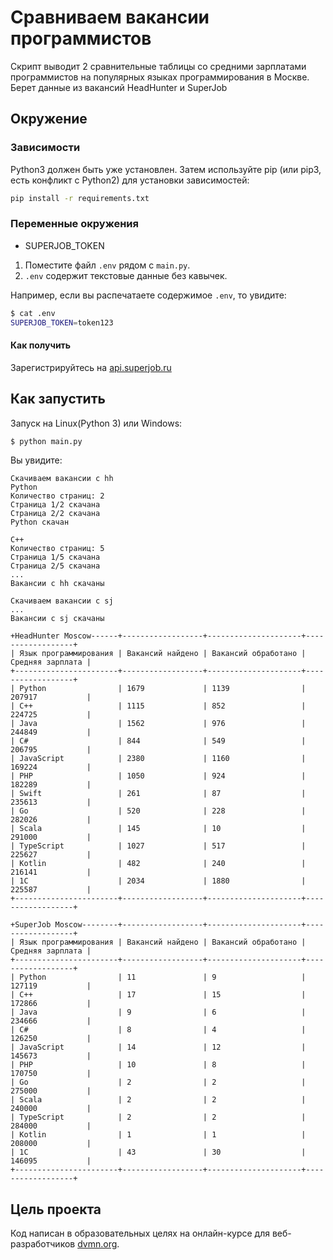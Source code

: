 # Сравниваем вакансии программистов
Скрипт выводит 2 сравнительные таблицы со средними зарплатами программистов на популярных языках программирования в Москве. Берет данные из вакансий HeadHunter и SuperJob

## Окружение
### Зависимости
Python3 должен быть уже установлен. Затем используйте pip (или pip3, есть конфликт с Python2) для установки зависимостей:

```bash
pip install -r requirements.txt
```

### Переменные окружения
- SUPERJOB_TOKEN

1. Поместите файл `.env` рядом с `main.py`.
2. `.env` содержит текстовые данные без кавычек.

Например, если вы распечатаете содержимое `.env`, то увидите:

```bash
$ cat .env
SUPERJOB_TOKEN=token123
```

#### Как получить
Зарегистрируйтесь на [api.superjob.ru](https://api.superjob.ru/register)

## Как запустить
Запуск на Linux(Python 3) или Windows:

```bash
$ python main.py
```

Вы увидите:

```
Скачиваем вакансии с hh
Python
Количество страниц: 2
Страница 1/2 скачана
Страница 2/2 скачана
Python скачан

C++
Количество страниц: 5
Страница 1/5 скачана
Страница 2/5 скачана
...
Вакансии с hh скачаны

Скачиваем вакансии с sj
...
Вакансии с sj скачаны

+HeadHunter Moscow------+------------------+---------------------+------------------+
| Язык программирования | Вакансий найдено | Вакансий обработано | Средняя зарплата |
+-----------------------+------------------+---------------------+------------------+
| Python                | 1679             | 1139                | 207917           |
| C++                   | 1115             | 852                 | 224725           |
| Java                  | 1562             | 976                 | 244849           |
| C#                    | 844              | 549                 | 206795           |
| JavaScript            | 2380             | 1160                | 169224           |
| PHP                   | 1050             | 924                 | 182289           |
| Swift                 | 261              | 87                  | 235613           |
| Go                    | 520              | 228                 | 282026           |
| Scala                 | 145              | 10                  | 291000           |
| TypeScript            | 1027             | 517                 | 225627           |
| Kotlin                | 482              | 240                 | 216141           |
| 1С                    | 2034             | 1880                | 225587           |
+-----------------------+------------------+---------------------+------------------+

+SuperJob Moscow--------+------------------+---------------------+------------------+
| Язык программирования | Вакансий найдено | Вакансий обработано | Средняя зарплата |
+-----------------------+------------------+---------------------+------------------+
| Python                | 11               | 9                   | 127119           |
| C++                   | 17               | 15                  | 172866           |
| Java                  | 9                | 6                   | 234666           |
| C#                    | 8                | 4                   | 126250           |
| JavaScript            | 14               | 12                  | 145673           |
| PHP                   | 10               | 8                   | 170750           |
| Go                    | 2                | 2                   | 275000           |
| Scala                 | 2                | 2                   | 240000           |
| TypeScript            | 2                | 2                   | 284000           |
| Kotlin                | 1                | 1                   | 208000           |
| 1С                    | 43               | 30                  | 146095           |
+-----------------------+------------------+---------------------+------------------+
```

## Цель проекта
Код написан в образовательных целях на онлайн-курсе для веб-разработчиков [dvmn.org](https://dvmn.org/).